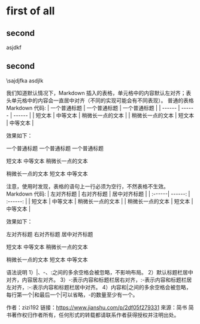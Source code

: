 # first of all


## second

asjdkf

## second
\sajdjfka
asdjlk


我们知道默认情况下，Markdown 插入的表格，单元格中的内容默认左对齐；表头单元格中的内容会一直居中对齐（不同的实现可能会有不同表现）。
普通的表格
Markdown 代码:
| 一个普通标题 | 一个普通标题 | 一个普通标题 |
| ------ | ------ | ------ |
| 短文本 | 中等文本 | 稍微长一点的文本 |
| 稍微长一点的文本 | 短文本 | 中等文本 |

效果如下：



一个普通标题
一个普通标题
一个普通标题




短文本
中等文本
稍微长一点的文本


稍微长一点的文本
短文本
中等文本



注意，使用时发现，表格的语句上一行必须为空行，不然表格不生效。
Markdown 代码:
| 左对齐标题 | 右对齐标题 | 居中对齐标题 |
| :------| ------: | :------: |
| 短文本 | 中等文本 | 稍微长一点的文本 |
| 稍微长一点的文本 | 短文本 | 中等文本 |

效果如下：



左对齐标题
右对齐标题
居中对齐标题




短文本
中等文本
稍微长一点的文本


稍微长一点的文本
短文本
中等文本



语法说明
1）|、-、:之间的多余空格会被忽略，不影响布局。
2）默认标题栏居中对齐，内容居左对齐。
3）-:表示内容和标题栏居右对齐，:-表示内容和标题栏居左对齐，:-:表示内容和标题栏居中对齐。
4）内容和|之间的多余空格会被忽略，每行第一个|和最后一个|可以省略，-的数量至少有一个。

作者：zizi192
链接：https://www.jianshu.com/p/2df05f279331
來源：简书
简书著作权归作者所有，任何形式的转载都请联系作者获得授权并注明出处。